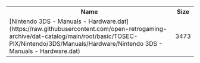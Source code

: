 <table>
<tr><th>Name</th><th>Size</th></tr>
<tr><td>[Nintendo 3DS - Manuals - Hardware.dat](https://raw.githubusercontent.com/open-retrogaming-archive/dat-catalog/main/root/basic/TOSEC-PIX/Nintendo/3DS/Manuals/Hardware/Nintendo 3DS - Manuals - Hardware.dat)</td><td>3473</td></tr>
</table>
